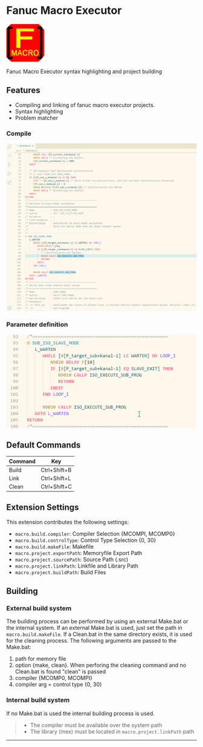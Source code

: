 # Fanuc Macro Executor

<img src="./resources/icon.png" alt="drawing" width="100"/>

Fanuc Macro Executor syntax highlighting and project building 

## Features

* Compiling and linking of fanuc macro executor projects.
* Syntax highlighting
* Problem matcher


### Compile
![Compile](./resources/compile.gif)

### Parameter definition
![Definition](./resources/definition.gif)


## Default Commands

| Command | Key          |
|---------|--------------|
| Build   | Ctrl+Shift+B |
| Link    | Ctrl+Shift+L |
| Clean   | Ctrl+Shift+C |


## Extension Settings

This extension contributes the following settings:

* `macro.build.compiler`: Compiler Selection {MCOMPI, MCOMP0}
* `macro.build.controlType`: Control Type Selection {0, 30}
* `macro.build.makeFile`: Makefile
* `macro.project.exportPath`: Memoryfile Export Path
* `macro.project.sourcePath`: Source Path (.src)
* `macro.project.linkPath`: Linkfile and Library Path
* `macro.project.buildPath`: Build Files


## Building

### External build system
The building process can be performed by using an external Make.bat or the internal system. If an external Make.bat is used,
just set the path in `macro.build.makeFile`. If a Clean.bat in the same directory exists, it is used for the cleaning process.
The following arguments are passed to the Make.bat: 

1. path for memory file
2. option {make, clean}. When perforing the cleaning command and no Clean.bat is found "clean" is passed 
3. compiler {MCOMP0, MCOMPI}
4. compiler arg = control type {0, 30}

### Internal build system
If no Make.bat is used the internal building process is used.
>- The compiler must be available over the system path
>- The library (mex) must be located in `macro.project.linkPath` path 

-----------------------------------------------------------------------------------------------------------